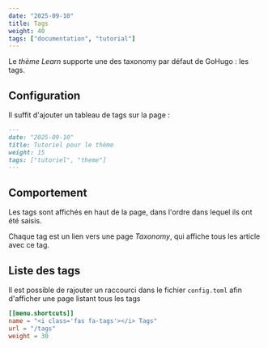 ```yaml
---
date: "2025-09-10"
title: Tags
weight: 40
tags: ["documentation", "tutorial"]
---
```


Le _thème Learn_ supporte une des taxonomy par défaut de GoHugo : les tags.

## Configuration

Il suffit d'ajouter un tableau de tags sur la page :

```markdown
---
date: "2025-09-10"
title: Tutoriel pour le thème
weight: 15
tags: ["tutoriel", "theme"]
---
```

## Comportement

Les tags sont affichés en haut de la page, dans l'ordre dans lequel ils ont été saisis.

Chaque tag est un lien vers une page _Taxonomy_, qui affiche tous les article avec ce tag.

## Liste des tags

Il est possible de rajouter un raccourci dans le fichier `config.toml` afin d'afficher une page listant tous les tags

```toml
[[menu.shortcuts]]
name = "<i class='fas fa-tags'></i> Tags"
url = "/tags"
weight = 30
```

